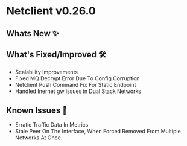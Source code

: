 # Netclient v0.26.0

## Whats New ✨


## What's Fixed/Improved 🛠

- Scalability Improvements
- Fixed MQ Decrypt Error Due To Config Corruption
- Netclient Push Command Fix For Static Endpoint
- Handled Inernet gw issues in Dual Stack Networks

## Known Issues 🐞

- Erratic Traffic Data In Metrics
- Stale Peer On The Interface, When Forced Removed From Multiple Networks At Once.
